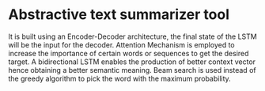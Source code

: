 # Abstractive text summarizer tool
It is built using an Encoder-Decoder architecture, the final state of the LSTM will be the input for the decoder.
Attention Mechanism is employed to increase the importance of certain words or sequences to get the desired target.
A bidirectional LSTM enables the production of better context vector hence obtaining a better semantic meaning.
Beam search is used instead of the greedy algorithm to pick the word with the maximum probability.
